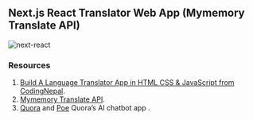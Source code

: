 ## Next.js React Translator Web App (Mymemory Translate API)

![next-react](https://blog.logrocket.com/wp-content/uploads/2022/01/next-js-vs-react-developer-experience.png)

### Resources

1. [Build A Language Translator App in HTML CSS & JavaScript from CodingNepal](https://www.codingnepalweb.com/language-translator-app-html-css-javascript/). 
2. [Mymemory Translate API](https://mymemory.translated.net/).
3. [Quora](https://www.quora.com/) and [Poe](https://poe.com/) Quora’s  AI chatbot app .